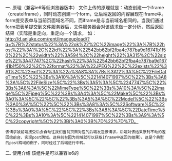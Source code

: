 一. 原理（兼容ie6等低浏览器版本）
	文件上传的原理就是：动态创建一个iframe（createIframe），同时动态创建一个form，让后端返回的内容展现在iframe中。form提交表单与当前页面域名不同，而iframe是与当前域名相同的。当我们通过form把表单提交到文件服务器后，文件服务器会对该请求做一定分析，然后返回结果（实际是重定向，重定向一个请求，
	如：http://d.anjuke.com/rent/imageupload/?q=%7B%22status%22%3A%22ok%22%2C%22image%22%3A%7B%22host%22%3A1%2C%22id%22%3A%22542bb62bf2fba4c787ba9d16741b1f50%22%2C%22width%22%3A594%2C%22height%22%3A315%2C%22size%22%3A47747%2C%22hash%22%3A%22542bb62bf2fba4c787ba9d16741b1f50%22%2C%22format%22%3A%22JPEG%22%2C%22exists%22%3A1%2C%22exif%22%3A%22a%3A8%3A%7Bs%3A12%3A%5C%22FileDateTime%5C%22%3Bs%3A10%3A%5C%221414071997%5C%22%3Bs%3A8%3A%5C%22FileSize%5C%22%3Bs%3A5%3A%5C%2247747%5C%22%3Bs%3A8%3A%5C%22MimeType%5C%22%3Bs%3A10%3A%5C%22image%5C%2Fjpeg%5C%22%3Bs%3A4%3A%5C%22Make%5C%22%3Bs%3A0%3A%5C%22%5C%22%3Bs%3A5%3A%5C%22Model%5C%22%3Bs%3A0%3A%5C%22%5C%22%3Bs%3A8%3A%5C%22Software%5C%22%3Bs%3A0%3A%5C%22%5C%22%3Bs%3A8%3A%5C%22DateTime%5C%22%3Bs%3A10%3A%5C%221414071997%5C%22%3Bs%3A9%3A%5C%22copyright%5C%22%3Bi%3A0%3B%7D%22%7D%7D。

	该请求被前端接受后会自动往我们当前页面对应的后端发送该请求，后端对该结果原封不动的返回给前台，实现post跨域。这样前台因为同域就可以获取iframe中返回的结果）。这是个典型的post跨域的例子，同时经过了后端进行中转。

二.  使用介绍
该组件是可以兼容ie6的